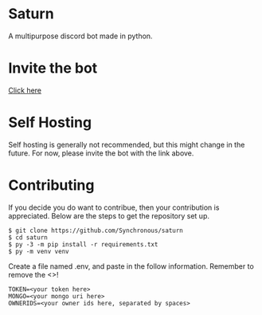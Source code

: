 # Saturn
A multipurpose discord bot made in python.

# Invite the bot
[Click here](https://discord.com/oauth2/authorize?client_id=799328036662935572&permissions=8&scope=bot)

# Self Hosting
Self hosting is generally not recommended, but this might change in the future. For now, please invite the bot with the link above.

# Contributing
If you decide you do want to contribue, then your contribution is appreciated.
Below are the steps to get the repository set up.
```
$ git clone https://github.com/Synchronous/saturn
$ cd saturn
$ py -3 -m pip install -r requirements.txt
$ py -m venv venv
```
Create a file named .env, and paste in the follow information. Remember to remove the <>!
```
TOKEN=<your token here>
MONGO=<your mongo uri here>
OWNERIDS=<your owner ids here, separated by spaces>
```
